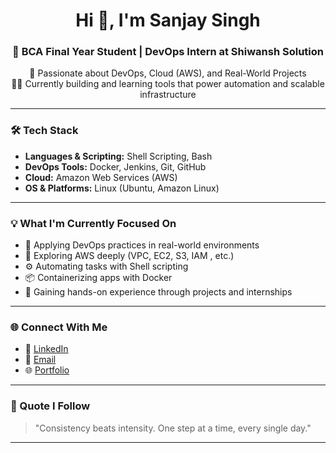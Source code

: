 <h1 align="center">Hi 👋, I'm Sanjay Singh</h1>
<h3 align="center">🚀 BCA Final Year Student | DevOps Intern at Shiwansh Solution</h3>

<p align="center">
  🌱 Passionate about DevOps, Cloud (AWS), and Real-World Projects  
  <br/>
  🧑‍💻 Currently building and learning tools that power automation and scalable infrastructure
</p>

---

### 🛠️ Tech Stack

- **Languages & Scripting:** Shell Scripting, Bash  
- **DevOps Tools:** Docker, Jenkins, Git, GitHub  
- **Cloud:** Amazon Web Services (AWS)  
- **OS & Platforms:** Linux (Ubuntu, Amazon Linux)

---

### 💡 What I'm Currently Focused On

- 🔭 Applying DevOps practices in real-world environments  
- 🌱 Exploring AWS deeply (VPC, EC2, S3, IAM , etc.)  
- ⚙️ Automating tasks with Shell scripting  
- 📦 Containerizing apps with Docker  
- 🚀 Gaining hands-on experience through projects and internships

---

### 🌐 Connect With Me

- 🔗 [LinkedIn](https://www.linkedin.com/in/sanjay-singh-devops/)
- 📧 [Email](mailto:sanjaysingh95945@gmail.com)
- 🌐 [Portfolio](https://github.com/sanjay-singh-panwar/Sanjay-portfolio)

---

### 💬 Quote I Follow

> "Consistency beats intensity. One step at a time, every single day."

---

